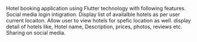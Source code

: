 Hotel booking application using Flutter technology with following features. 
Social media login intigration. 
Display list of availalble hotels as per user current locaiton. 
Allow user to view hotels for spefic location as well. 
display detail of hotels like, Hotel name, Description, prices, photos, reviews etc. 
Sharing on social media. 
